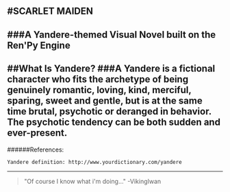 #SCARLET MAIDEN
----

###A Yandere-themed Visual Novel built on the Ren'Py Engine
----

##What Is Yandere?
###A Yandere is a fictional character who fits the archetype of being genuinely romantic, loving, kind, merciful, sparing, sweet and gentle, but is at the same time brutal, psychotic or deranged in behavior. The psychotic tendency can be both sudden and ever-present.
----
######References:
```
Yandere definition: http://www.yourdictionary.com/yandere
````
----
>"Of course I know what i'm doing..." -VikingIwan